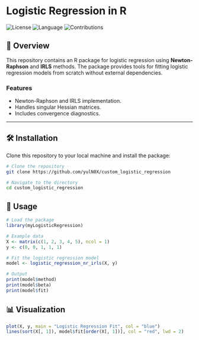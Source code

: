 # Logistic Regression in R

![License](https://img.shields.io/badge/license-MIT-blue) 
![Language](https://img.shields.io/badge/R-4.0%2B-blue)
![Contributions](https://img.shields.io/badge/contributions-welcome-brightgreen)

## 📖 Overview
This repository contains an R package for logistic regression using **Newton-Raphson** and **IRLS** methods. The package provides tools for fitting logistic regression models from scratch without external dependencies.

### Features
- Newton-Raphson and IRLS implementation.
- Handles singular Hessian matrices.
- Includes convergence diagnostics.

---

## 🛠️ Installation
Clone this repository to your local machine and install the package:

```bash
# Clone the repository
git clone https://github.com/yulN0X/custom_logistic_regression

# Navigate to the directory
cd custom_logistic_regression
```

## 🚀 Usage
```R
# Load the package
library(myLogisticRegression)

# Example data
X <- matrix(c(1, 2, 3, 4, 5), ncol = 1)
y <- c(0, 0, 1, 1, 1)

# Fit the logistic regression model
model <- logistic_regression_nr_irls(X, y)

# Output
print(model$method)
print(model$beta)
print(model$fit)
```
## 📊 Visualization
```R
plot(X, y, main = "Logistic Regression Fit", col = "blue")
lines(sort(X[, 1]), model$fit[order(X[, 1])], col = "red", lwd = 2)
```
